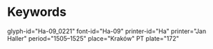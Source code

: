 # Keywords
glyph-id="Ha-09_0221"
font-id="Ha-09"
printer-id="Ha"
printer="Jan Haller"
period="1505–1525"
place="Kraków"
PT plate="172"
